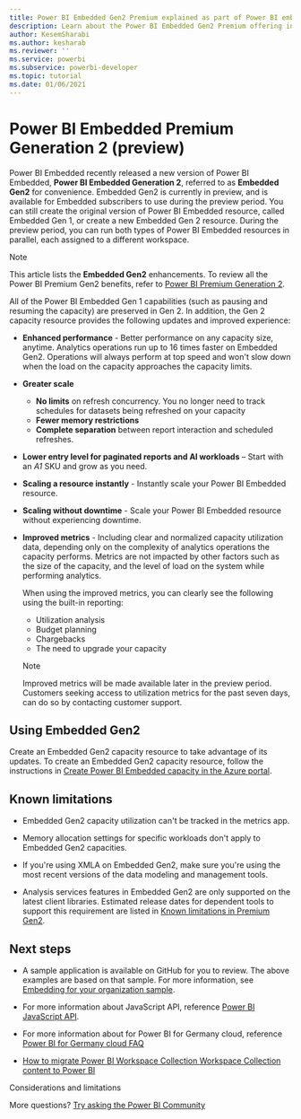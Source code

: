 ```yaml
---
title: Power BI Embedded Gen2 Premium explained as part of Power BI embedded analytics enabling better embedded BI insights
description: Learn about the Power BI Embedded Gen2 Premium offering in Power BI embedded analytics, which enable better embedded BI insights.
author: KesemSharabi
ms.author: kesharab
ms.reviewer: ''
ms.service: powerbi
ms.subservice: powerbi-developer
ms.topic: tutorial
ms.date: 01/06/2021
---
```


# Power BI Embedded Premium Generation 2 (preview)

Power BI Embedded recently released a new version of Power BI Embedded, **Power BI Embedded Generation 2**, referred to as **Embedded Gen2** for convenience. Embedded Gen2 is currently in preview, and is available for Embedded subscribers to use during the preview period. You can still create the original version of Power BI Embedded resource, called Embedded Gen 1, or create a new Embedded Gen 2 resource. During the preview period, you can run both types of Power BI Embedded resources in parallel, each assigned to a different workspace.

>[!NOTE]
>This article lists the **Embedded Gen2** enhancements. To review all the Power BI Premium Gen2 benefits, refer to [Power BI Premium Generation 2](../../admin/service-premium-what-is.md#power-bi-premium-generation-2-preview).

All of the Power BI Embedded Gen 1 capabilities (such as pausing and resuming the capacity) are preserved in Gen 2. In addition, the Gen 2 capacity resource provides the following updates and improved experience:

* **Enhanced performance** - Better performance on any capacity size, anytime. Analytics operations run up to 16 times faster on Embedded Gen2. Operations will always perform at top speed and won't slow down when the load on the capacity approaches the capacity limits.

* **Greater scale**
    * **No limits** on refresh concurrency. You no longer need to track schedules for datasets being refreshed on your capacity
    * **Fewer memory restrictions**
    * **Complete separation** between report interaction and scheduled refreshes.

* **Lower entry level for paginated reports and AI workloads** – Start with an *A1* SKU and grow as you need.

* **Scaling a resource instantly** - Instantly scale your Power BI Embedded resource.

* **Scaling without downtime** - Scale your Power BI Embedded resource without experiencing downtime.

* **Improved metrics** - Including clear and normalized capacity utilization data, depending only on the complexity of analytics operations the capacity performs. Metrics are not impacted by other factors such as the size of the capacity, and the level of load on the system while performing analytics.

    When using the improved metrics, you can clearly see the following using the built-in reporting:
    * Utilization analysis
    * Budget planning
    * Chargebacks
    * The need to upgrade your capacity

    >[!NOTE]
    >Improved metrics will be made available later in the preview period. Customers seeking access to utilization metrics for the past seven days, can do so by contacting customer support.

## Using Embedded Gen2

Create an Embedded Gen2 capacity resource to take advantage of its updates. To create an Embedded Gen2 capacity resource, follow the instructions in [Create Power BI Embedded capacity in the Azure portal](azure-pbie-create-capacity.md).

## Known limitations

* Embedded Gen2 capacity utilization can't be tracked in the metrics app.

* Memory allocation settings for specific workloads don't apply to Embedded Gen2 capacities.

* If you're using XMLA on Embedded Gen2, make sure you're using the most recent versions of the data modeling and management tools.

* Analysis services features in Embedded Gen2 are only supported on the latest client libraries. Estimated release dates for dependent tools to support this requirement are listed in [Known limitations in Premium Gen2](../../admin/service-premium-what-is.md#known-limitations-in-premium-gen2).

## Next steps

* A sample application is available on GitHub for you to review. The above examples are based on that sample. For more information, see [Embedding for your organization sample](https://github.com/microsoft/PowerBI-Developer-Samples/tree/master/.NET%20Core/Embed%20for%20your%20customers/AppOwnsData).

* For more information about JavaScript API, reference [Power BI JavaScript API](https://github.com/Microsoft/PowerBI-JavaScript).

* For more information about for Power BI for Germany cloud, reference [Power BI for Germany cloud FAQ](../../admin/service-govde-faq.md)

* [How to migrate Power BI Workspace Collection Workspace Collection content to Power BI](migrate-from-powerbi-embedded.md)

Considerations and limitations

More questions? [Try asking the Power BI Community](https://community.powerbi.com/)
